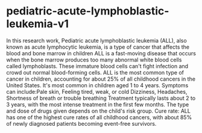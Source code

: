 # pediatric-acute-lymphoblastic-leukemia-v1
In this research work, Pediatric acute lymphoblastic leukemia (ALL), also known as acute lymphocytic leukemia, is a type of cancer that affects the blood and bone marrow in children
ALL is a fast-moving disease that occurs when the bone marrow produces too many abnormal white blood cells called lymphoblasts. These immature blood cells can't fight infection and crowd out normal blood-forming cells. 
ALL is the most common type of cancer in children, accounting for about 25% of all childhood cancers in the United States. It's most common in children aged 1 to 4 years. 
Symptoms can include:Pale skin, Feeling tired, weak, or cold Dizziness, Headaches, Shortness of breath or trouble breathing 
Treatment typically lasts about 2 to 3 years, with the most intense treatment in the first few months. The type and dose of drugs given depends on the child's risk group. 
Cure rate: ALL has one of the highest cure rates of all childhood cancers, with about 85% of newly diagnosed patients becoming event-free survivors.
